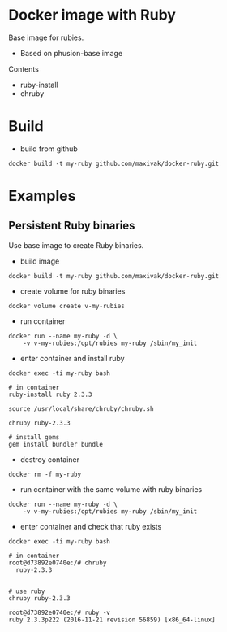 # Docker image with Ruby

Base image for rubies.

* Based on phusion-base image

Contents
* ruby-install
* chruby





# Build

* build from github

```
docker build -t my-ruby github.com/maxivak/docker-ruby.git
```


# Examples

## Persistent Ruby binaries

Use base image to create Ruby binaries.

* build image
```
docker build -t my-ruby github.com/maxivak/docker-ruby.git
```

* create volume for ruby binaries

```
docker volume create v-my-rubies
```

* run container

```
docker run --name my-ruby -d \
    -v v-my-rubies:/opt/rubies my-ruby /sbin/my_init
```

* enter container and install ruby
```
docker exec -ti my-ruby bash

# in container
ruby-install ruby 2.3.3

source /usr/local/share/chruby/chruby.sh

chruby ruby-2.3.3

# install gems
gem install bundler bundle

```

* destroy container
```
docker rm -f my-ruby
```

* run container with the same volume with ruby binaries
```
docker run --name my-ruby -d \
    -v v-my-rubies:/opt/rubies my-ruby /sbin/my_init
```

* enter container and check that ruby exists
```
docker exec -ti my-ruby bash

# in container
root@d73892e0740e:/# chruby
  ruby-2.3.3


# use ruby
chruby ruby-2.3.3

root@d73892e0740e:/# ruby -v
ruby 2.3.3p222 (2016-11-21 revision 56859) [x86_64-linux]



```

